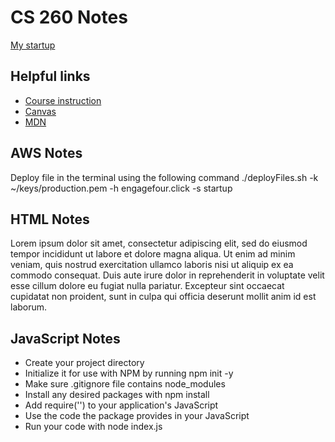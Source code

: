 # CS 260 Notes

[My startup](https://simon.cs260.click)

## Helpful links

- [Course instruction](https://github.com/webprogramming260)
- [Canvas](https://byu.instructure.com)
- [MDN](https://developer.mozilla.org)

## AWS Notes

Deploy file in the terminal using the following command
./deployFiles.sh -k ~/keys/production.pem -h engagefour.click -s startup

## HTML Notes

Lorem ipsum dolor sit amet, consectetur adipiscing elit, sed do eiusmod tempor incididunt ut labore et dolore magna aliqua. Ut enim ad minim veniam, quis nostrud exercitation ullamco laboris nisi ut aliquip ex ea commodo consequat. Duis aute irure dolor in reprehenderit in voluptate velit esse cillum dolore eu fugiat nulla pariatur. Excepteur sint occaecat cupidatat non proident, sunt in culpa qui officia deserunt mollit anim id est laborum.

## JavaScript Notes

- Create your project directory
- Initialize it for use with NPM by running npm init -y
- Make sure .gitignore file contains node_modules
- Install any desired packages with npm install <package name here>
- Add require('<package name here>') to your application's JavaScript
- Use the code the package provides in your JavaScript
- Run your code with node index.js